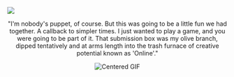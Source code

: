 ![](https://komarev.com/ghpvc/?username=Iimbus&color=lightgray&style=flat&label=Sleeper+Agents)

<p align="center">
  "I'm nobody's puppet, of course. But this was going to be a little fun we had together. A callback to simpler times. I just wanted to play a game, and you were going to be part of it. That submission box was my olive branch, dipped tentatively and at arms length into the trash furnace of creative potential known as 'Online'."
</p>

<p align="center">
  <img src="https://github.com/user-attachments/assets/35280fef-81ca-4077-83ab-4486abf9c800" alt="Centered GIF" />
</p>
